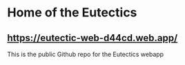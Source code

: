 # Home of the Eutectics
## https://eutectic-web-d44cd.web.app/

This is the public Github repo for the Eutectics webapp

